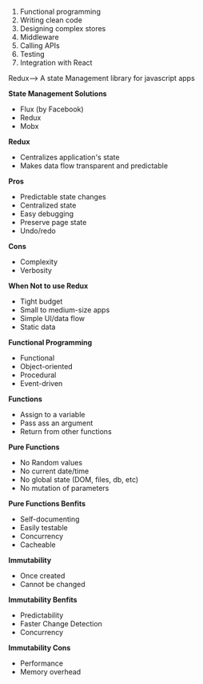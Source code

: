 

1. Functional programming
2. Writing clean code
3. Designing complex stores
4. Middleware
5. Calling APIs
6. Testing
7. Integration with React


Redux--> A state Management library for javascript apps


**State Management Solutions**
* Flux (by Facebook)
* Redux
* Mobx


**Redux**
   * Centralizes application's state
   * Makes data flow transparent and predictable


**Pros**
  * Predictable state changes 
  * Centralized state
  * Easy debugging
  * Preserve page state
  * Undo/redo

**Cons**
  * Complexity 
  * Verbosity

**When Not to use Redux**
  * Tight budget
  * Small to medium-size apps
  * Simple UI/data flow
  * Static data


**Functional Programming**
   * Functional
   * Object-oriented
   * Procedural
   * Event-driven

**Functions**
 * Assign to a variable
 * Pass ass an argument
 * Return from other functions 

**Pure Functions**
  * No Random values
  * No current date/time
  * No global state (DOM, files, db, etc)
  * No mutation of parameters


**Pure Functions Benfits**
   * Self-documenting
   * Easily testable
   * Concurrency
   * Cacheable

**Immutability**
  * Once created
  * Cannot be changed


**Immutability Benfits**
 * Predictability
 * Faster Change Detection
 * Concurrency

**Immutability Cons**
 * Performance
 * Memory overhead